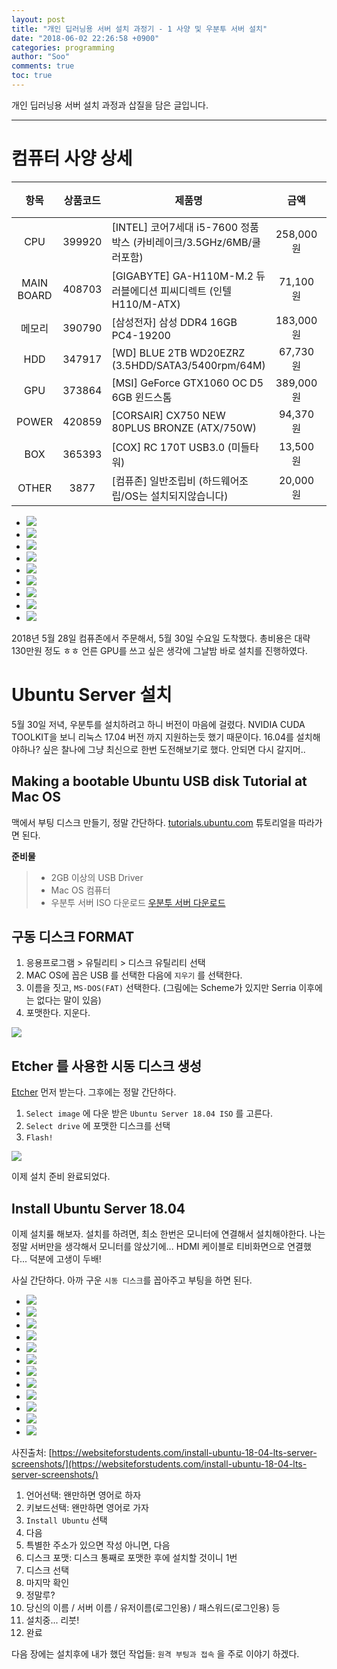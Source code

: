 ```yaml
---
layout: post
title: "개인 딥러닝용 서버 설치 과정기 - 1 사양 및 우분투 서버 설치"
date: "2018-06-02 22:26:58 +0900"
categories: programming
author: "Soo"
comments: true
toc: true
---
```


개인 딥러닝용 서버 설치 과정과 삽질을 담은 글입니다.

---

# 컴퓨터 사양 상세

|항목|상품코드|제품명|금액|수량|최종금액|
|:-:|:-:|-|:-:|:-:|:-:|
|CPU|399920|[INTEL] 코어7세대 i5-7600 정품박스 (카비레이크/3.5GHz/6MB/쿨러포함)|258,000원|1|258,000원|
|MAIN<br>BOARD|408703|[GIGABYTE] GA-H110M-M.2 듀러블에디션 피씨디렉트 (인텔H110/M-ATX)|71,100원|1|71,100원|
|메모리|390790|[삼성전자] 삼성 DDR4 16GB PC4-19200|183,000원|2|366,000원|
|HDD|347917|[WD] BLUE 2TB WD20EZRZ (3.5HDD/SATA3/5400rpm/64M)|67,730원|1|67,730원|
|GPU|373864|[MSI] GeForce GTX1060 OC D5 6GB 윈드스톰|389,000원|1|389,000원|
|POWER|420859|[CORSAIR] CX750 NEW 80PLUS BRONZE (ATX/750W)|94,370원|1|94,370원|
|BOX|365393|[COX] RC 170T USB3.0 (미들타워)|13,500원|1|13,500원
|OTHER|3877|[컴퓨존] 일반조립비 (하드웨어조립/OS는 설치되지않습니다)|20,000원|1|20,000원|

<ul id="light-slider1">
  <li><img src="/assets/ds/gpuserver/1.jpeg"></li>
  <li><img src="/assets/ds/gpuserver/2.jpeg"></li>
  <li><img src="/assets/ds/gpuserver/3.jpeg"></li>
  <li><img src="/assets/ds/gpuserver/4.jpeg"></li>
  <li><img src="/assets/ds/gpuserver/5.jpeg"></li>
  <li><img src="/assets/ds/gpuserver/6.jpeg"></li>
  <li><img src="/assets/ds/gpuserver/7.jpeg"></li>
  <li><img src="/assets/ds/gpuserver/8.jpeg"></li>
  <li><img src="/assets/ds/gpuserver/9.jpeg"></li>
</ul>


2018년 5월 28일 컴퓨존에서 주문해서, 5월 30일 수요일 도착했다. 총비용은 대략 130만원 정도 ㅎㅎ 언른 GPU를 쓰고 싶은 생각에 그날밤 바로 설치를 진행하였다.

# Ubuntu Server 설치

5월 30일 저녁, 우분투를 설치하려고 하니 버전이 마음에 걸렸다. NVIDIA CUDA TOOLKIT을 보니 리눅스 17.04 버전 까지 지원하는듯 했기 때문이다. 16.04를 설치해야하나? 싶은 찰나에 그냥 최신으로 한번 도전해보기로 했다. 안되면 다시 갈지머..

## Making a bootable Ubuntu USB disk Tutorial at Mac OS

맥에서 부팅 디스크 만들기, 정말 간단하다. [tutorials.ubuntu.com](https://tutorials.ubuntu.com/tutorial/tutorial-create-a-usb-stick-on-macos#0) 튜토리얼을 따라가면 된다.

**준비물**

> * 2GB 이상의 USB Driver
> * Mac OS 컴퓨터
> * 우분투 서버 ISO 다운로드 [우분투 서버 다운로드](https://www.ubuntu.com/download/server)

## 구동 디스크 FORMAT

1. 응용프로그램 > 유틸리티 > 디스크 유틸리티 선택
2. MAC OS에 꼽은 USB 를 선택한 다음에 `지우기` 를 선택한다.
3. 이름을 짓고, `MS-DOS(FAT)` 선택한다. (그림에는 Scheme가 있지만 Serria 이후에는 없다는 말이 있음)
4. 포맷한다. 지운다.

<img src="/assets/ds/gpuserver/format_disk.png">

## Etcher 를 사용한 시동 디스크 생성

[Etcher](https://etcher.io/) 먼저 받는다. 그후에는 정말 간단하다.

1. `Select image` 에 다운 받은 `Ubuntu Server 18.04 ISO` 를 고른다.
2. `Select drive` 에 포맷한 디스크를 선택
3. `Flash!`

<img src="/assets/ds/gpuserver/etcher.png">

이제 설치 준비 완료되었다.

## Install Ubuntu Server 18.04

이제 설치릃 해보자. 설치를 하려면, 최소 한번은 모니터에 연결해서 설치해야한다. 나는 정말 서버만을 생각해서 모니터를 않샀기에... HDMI 케이블로 티비화면으로 연결했다... 덕분에 고생이 두배!

사실 간단하다. 아까 구운 `시동 디스크`를 꼽아주고 부팅을 하면 된다.

<ul id="light-slider2">
  <li><img src="/assets/ds/gpuserver/u1.png"></li>
  <li><img src="/assets/ds/gpuserver/u2.png"></li>
  <li><img src="/assets/ds/gpuserver/u3.png"></li>
  <li><img src="/assets/ds/gpuserver/u4.png"></li>
  <li><img src="/assets/ds/gpuserver/u5.png"></li>
  <li><img src="/assets/ds/gpuserver/u6.png"></li>
  <li><img src="/assets/ds/gpuserver/u7.png"></li>
  <li><img src="/assets/ds/gpuserver/u8.png"></li>
  <li><img src="/assets/ds/gpuserver/u9.png"></li>
  <li><img src="/assets/ds/gpuserver/u10.png"></li>
  <li><img src="/assets/ds/gpuserver/u11.png"></li>
  <li><img src="/assets/ds/gpuserver/u12.png"></li>
</ul>

사진출처: [https://websiteforstudents.com/install-ubuntu-18-04-lts-server-screenshots/](https://websiteforstudents.com/install-ubuntu-18-04-lts-server-screenshots/)

1. 언어선택: 왠만하면 영어로 하자
2. 키보드선택: 왠만하면 영어로 가자
3. `Install Ubuntu` 선택
4. 다음
5. 특별한 주소가 있으면 작성 아니면, 다음
6. 디스크 포맷: 디스크 통째로 포맷한 후에 설치할 것이니 1번
7. 디스크 선택
8. 마지막 확인
9. 정말루?
10. 당신의 이름 / 서버 이름 / 유저이름(로그인용) / 패스워드(로그인용) 등
11. 설치중... 리붓!
12. 완료

다음 장에는 설치후에 내가 했던 작업들: `원격 부팅과 접속` 을 주로 이야기 하겠다.
